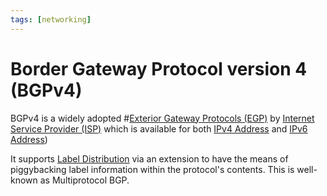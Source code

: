 ```yaml
---
tags: [networking]
---
```


# Border Gateway Protocol version 4 (BGPv4)

BGPv4 is a widely adopted #[Exterior Gateway Protocols (EGP)](202207071158.md)
by [Internet Service Provider (ISP)](202209271141.md) which is available for
both [IPv4 Address](202206151453.md) and [IPv6 Address](202206281129.md))

It supports [Label Distribution](202304261259.md) via an extension to have the
means of piggybacking label information within the protocol's contents. This is
well-known as Multiprotocol BGP.
